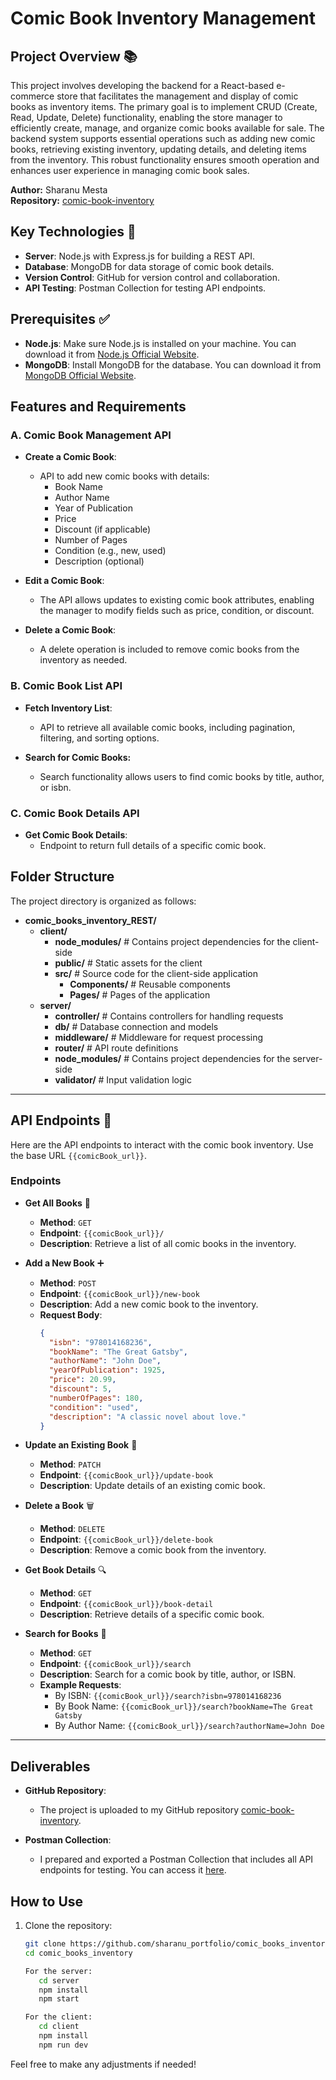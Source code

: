 # Comic Book Inventory Management

## Project Overview 📚
This project involves developing the backend for a React-based e-commerce store that facilitates the management and display of comic books as inventory items. The primary goal is to implement CRUD (Create, Read, Update, Delete) functionality, enabling the store manager to efficiently create, manage, and organize comic books available for sale. The backend system supports essential operations such as adding new comic books, retrieving existing inventory, updating details, and deleting items from the inventory. This robust functionality ensures smooth operation and enhances user experience in managing comic book sales.

**Author:** Sharanu Mesta  
**Repository:** [comic-book-inventory](https://github.com/Sharanumesta/comic-book-inventory)

## Key Technologies 🔧
- **Server**: Node.js with Express.js for building a REST API.
- **Database**: MongoDB for data storage of comic book details.
- **Version Control**: GitHub for version control and collaboration.
- **API Testing**: Postman Collection for testing API endpoints.

## Prerequisites ✅
- **Node.js**: Make sure Node.js is installed on your machine. You can download it from [Node.js Official Website](https://nodejs.org/).
- **MongoDB**: Install MongoDB for the database. You can download it from [MongoDB Official Website](https://www.mongodb.com/try/download/community).

## Features and Requirements

### A. Comic Book Management API

- **Create a Comic Book**: 
  - API to add new comic books with details:
    - Book Name
    - Author Name
    - Year of Publication
    - Price
    - Discount (if applicable)
    - Number of Pages
    - Condition (e.g., new, used)
    - Description (optional)

- **Edit a Comic Book**: 
  - The API allows updates to existing comic book attributes, enabling the manager to modify fields such as price, condition, or discount.

- **Delete a Comic Book**: 
  - A delete operation is included to remove comic books from the inventory as needed.

### B. Comic Book List API

- **Fetch Inventory List**: 
  - API to retrieve all available comic books, including pagination, filtering, and sorting options.

- **Search for Comic Books:**
  - Search functionality allows users to find comic books by title, author, or isbn.
### C. Comic Book Details API

- **Get Comic Book Details**: 
  - Endpoint to return full details of a specific comic book.

## Folder Structure
The project directory is organized as follows:

- **comic_books_inventory_REST/**
  - **client/**
    - **node_modules/**         # Contains project dependencies for the client-side
    - **public/**               # Static assets for the client
    - **src/**                  # Source code for the client-side application
      - **Components/**         # Reusable components
      - **Pages/**              # Pages of the application
  - **server/**
    - **controller/**           # Contains controllers for handling requests
    - **db/**                   # Database connection and models
    - **middleware/**           # Middleware for request processing
    - **router/**               # API route definitions
    - **node_modules/**         # Contains project dependencies for the server-side
    - **validator/**            # Input validation logic 

---

## API Endpoints 🔗

Here are the API endpoints to interact with the comic book inventory. Use the base URL `{{comicBook_url}}`.

### Endpoints

- **Get All Books** 📖
  - **Method**: `GET`
  - **Endpoint**: `{{comicBook_url}}/`
  - **Description**: Retrieve a list of all comic books in the inventory.

- **Add a New Book** ➕
  - **Method**: `POST`
  - **Endpoint**: `{{comicBook_url}}/new-book`
  - **Description**: Add a new comic book to the inventory.
  - **Request Body**: 
    ```json
    {
      "isbn": "978014168236",
      "bookName": "The Great Gatsby",
      "authorName": "John Doe",
      "yearOfPublication": 1925,
      "price": 20.99,
      "discount": 5,
      "numberOfPages": 180,
      "condition": "used",
      "description": "A classic novel about love."
    }
    ```

- **Update an Existing Book** 🔄
  - **Method**: `PATCH`
  - **Endpoint**: `{{comicBook_url}}/update-book`
  - **Description**: Update details of an existing comic book.

- **Delete a Book** 🗑️
  - **Method**: `DELETE`
  - **Endpoint**: `{{comicBook_url}}/delete-book`
  - **Description**: Remove a comic book from the inventory.

- **Get Book Details** 🔍
  - **Method**: `GET`
  - **Endpoint**: `{{comicBook_url}}/book-detail`
  - **Description**: Retrieve details of a specific comic book.

- **Search for Books** 🔎
  - **Method**: `GET`
  - **Endpoint**: `{{comicBook_url}}/search`
  - **Description**: Search for a comic book by title, author, or ISBN.
  - **Example Requests**:  
    - By ISBN: `{{comicBook_url}}/search?isbn=978014168236`
    - By Book Name: `{{comicBook_url}}/search?bookName=The Great Gatsby`
    - By Author Name: `{{comicBook_url}}/search?authorName=John Doe`

---

## Deliverables

- **GitHub Repository**: 
  - The project is uploaded to my GitHub repository [comic-book-inventory](https://github.com/Sharanumesta/comic-book-inventory).

- **Postman Collection**: 
  - I prepared and exported a Postman Collection that includes all API endpoints for testing. You can access it [here](https://alone7-8517.postman.co/workspace/Alone-Workspace~e9c75852-334e-4411-a7fd-4319c6f95992/collection/25239808-852ea088-c419-41e2-a90e-22abb4e47713?action=share&creator=25239808&active-environment=25239808-b1312c28-d2bf-4b2f-8322-e78017096c61).

## How to Use
1. Clone the repository:
   ```bash
   git clone https://github.com/sharanu_portfolio/comic_books_inventory_REST.git
   cd comic_books_inventory

   For the server:
      cd server
      npm install
      npm start

   For the client:
      cd client
      npm install
      npm run dev


Feel free to make any adjustments if needed!
